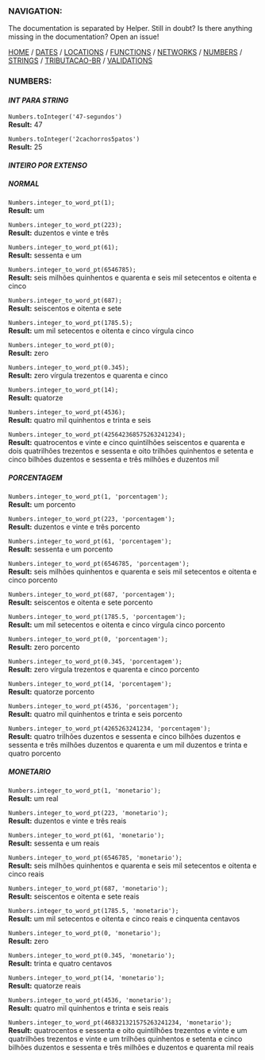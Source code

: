### NAVIGATION:
The documentation is separated by Helper. Still in doubt? Is there anything missing in the documentation? Open an issue! 

[HOME](../README.md) / [DATES](DATES.md)  / [LOCATIONS](LOCATIONS.md)  / [FUNCTIONS](FUNCTIONS.md)  / [NETWORKS](NETWORKS.md)  / [NUMBERS](NUMBERS.md)  / [STRINGS](STRINGS.md)  / [TRIBUTACAO-BR](TRIBUTACAO-BR.md)  / [VALIDATIONS](VALIDATIONS.md)  

### NUMBERS:

#### *INT PARA STRING*

`Numbers.toInteger('47-segundos')`  
**Result:** 47

`Numbers.toInteger('2cachorros5patos')`  
**Result:** 25

#### *INTEIRO POR EXTENSO*

##### *NORMAL*

`Numbers.integer_to_word_pt(1);`  
**Result:** um

`Numbers.integer_to_word_pt(223);`  
**Result:** duzentos e vinte e três

`Numbers.integer_to_word_pt(61);`  
**Result:** sessenta e um

`Numbers.integer_to_word_pt(6546785);`  
**Result:** seis milhões quinhentos e quarenta e seis mil setecentos e oitenta e cinco

`Numbers.integer_to_word_pt(687);`  
**Result:** seiscentos e oitenta e sete

`Numbers.integer_to_word_pt(1785.5);`  
**Result:** um mil setecentos e oitenta e cinco vírgula cinco

`Numbers.integer_to_word_pt(0);`  
**Result:** zero

`Numbers.integer_to_word_pt(0.345);`  
**Result:** zero vírgula trezentos e quarenta e cinco

`Numbers.integer_to_word_pt(14);`  
**Result:** quatorze

`Numbers.integer_to_word_pt(4536);`  
**Result:** quatro mil quinhentos e trinta e seis

`Numbers.integer_to_word_pt(425642368575263241234);`  
**Result:** quatrocentos e vinte e cinco quintilhões seiscentos e quarenta e dois quatrilhões trezentos e sessenta e oito trilhões quinhentos e setenta e cinco bilhões duzentos e sessenta e três milhões e duzentos mil

##### *PORCENTAGEM*

`Numbers.integer_to_word_pt(1, 'porcentagem');`  
**Result:** um porcento

`Numbers.integer_to_word_pt(223, 'porcentagem');`  
**Result:** duzentos e vinte e três porcento

`Numbers.integer_to_word_pt(61, 'porcentagem');`  
**Result:** sessenta e um porcento

`Numbers.integer_to_word_pt(6546785, 'porcentagem');`  
**Result:** seis milhões quinhentos e quarenta e seis mil setecentos e oitenta e cinco porcento

`Numbers.integer_to_word_pt(687, 'porcentagem');`  
**Result:** seiscentos e oitenta e sete porcento

`Numbers.integer_to_word_pt(1785.5, 'porcentagem');`  
**Result:** um mil setecentos e oitenta e cinco vírgula cinco porcento

`Numbers.integer_to_word_pt(0, 'porcentagem');`  
**Result:** zero porcento

`Numbers.integer_to_word_pt(0.345, 'porcentagem');`  
**Result:** zero vírgula trezentos e quarenta e cinco porcento

`Numbers.integer_to_word_pt(14, 'porcentagem');`  
**Result:** quatorze porcento

`Numbers.integer_to_word_pt(4536, 'porcentagem');`  
**Result:** quatro mil quinhentos e trinta e seis porcento

`Numbers.integer_to_word_pt(4265263241234, 'porcentagem');`  
**Result:** quatro trilhões duzentos e sessenta e cinco bilhões duzentos e sessenta e três milhões duzentos e quarenta e um mil duzentos e trinta e quatro porcento

##### *MONETARIO*

`Numbers.integer_to_word_pt(1, 'monetario');`  
**Result:** um real

`Numbers.integer_to_word_pt(223, 'monetario');`  
**Result:** duzentos e vinte e três reais

`Numbers.integer_to_word_pt(61, 'monetario');`  
**Result:** sessenta e um reais

`Numbers.integer_to_word_pt(6546785, 'monetario');`  
**Result:** seis milhões quinhentos e quarenta e seis mil setecentos e oitenta e cinco reais

`Numbers.integer_to_word_pt(687, 'monetario');`  
**Result:** seiscentos e oitenta e sete reais

`Numbers.integer_to_word_pt(1785.5, 'monetario');`  
**Result:** um mil setecentos e oitenta e cinco reais e cinquenta centavos

`Numbers.integer_to_word_pt(0, 'monetario');`  
**Result:** zero

`Numbers.integer_to_word_pt(0.345, 'monetario');`  
**Result:** trinta e quatro centavos

`Numbers.integer_to_word_pt(14, 'monetario');`  
**Result:** quatorze reais

`Numbers.integer_to_word_pt(4536, 'monetario');`  
**Result:** quatro mil quinhentos e trinta e seis reais

`Numbers.integer_to_word_pt(468321321575263241234, 'monetario');`  
**Result:** quatrocentos e sessenta e oito quintilhões trezentos e vinte e um quatrilhões trezentos e vinte e um trilhões quinhentos e setenta e cinco bilhões duzentos e sessenta e três milhões e duzentos e quarenta mil reais
